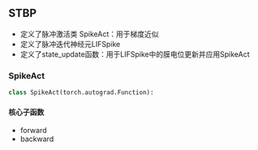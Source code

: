 ## STBP
- 定义了脉冲激活类 SpikeAct：用于梯度近似
- 定义了脉冲迭代神经元LIFSpike
- 定义了state_update函数：用于LIFSpike中的膜电位更新并应用SpikeAct

### **SpikeAct**

```python
class SpikeAct(torch.autograd.Function):
```
#### 核心子函数

- forward
- backward
